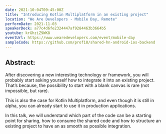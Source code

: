 ```yaml
---
date: 2021-10-04T09:45:00Z
title: "Introducing Kotlin Multiplatform in an existing project"
location: "We Are Developers - Mobile Day, Remote"
performDate: 2021-11-03
speakerDeck: a77c4d6fe2324447af9284463b3664b5
youtube: krGhziZ9WK8
eventUrl: https://www.wearedevelopers.com/event/mobile-day
sampleCode: https://github.com/prof18/shared-hn-android-ios-backend
---
```


## Abstract:

After discovering a new interesting technology or framework, you will probably start asking yourself how to integrate it into an existing project. That’s because, the possibility to start with a blank canvas is rare (not impossible, but rare).

This is also the case for Kotlin Multiplatform, and even though it is still in alpha, you can already start to use it in production applications.

In this talk, we will understand which part of the code can be a starting point for sharing, how to consume the shared code and how to structure an existing project to have an as smooth as possible integration.
